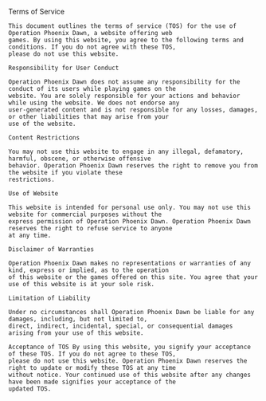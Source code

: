 Terms of Service

    This document outlines the terms of service (TOS) for the use of Operation Phoenix Dawn, a website offering web
    games. By using this website, you agree to the following terms and conditions. If you do not agree with these TOS,
    please do not use this website.

    Responsibility for User Conduct

    Operation Phoenix Dawn does not assume any responsibility for the conduct of its users while playing games on the
    website. You are solely responsible for your actions and behavior while using the website. We does not endorse any
    user-generated content and is not responsible for any losses, damages, or other liabilities that may arise from your
    use of the website.

    Content Restrictions

    You may not use this website to engage in any illegal, defamatory, harmful, obscene, or otherwise offensive
    behavior. Operation Phoenix Dawn reserves the right to remove you from the website if you violate these
    restrictions.

    Use of Website

    This website is intended for personal use only. You may not use this website for commercial purposes without the
    express permission of Operation Phoenix Dawn. Operation Phoenix Dawn reserves the right to refuse service to anyone
    at any time.

    Disclaimer of Warranties

    Operation Phoenix Dawn makes no representations or warranties of any kind, express or implied, as to the operation
    of this website or the games offered on this site. You agree that your use of this website is at your sole risk.

    Limitation of Liability

    Under no circumstances shall Operation Phoenix Dawn be liable for any damages, including, but not limited to,
    direct, indirect, incidental, special, or consequential damages arising from your use of this website.

    Acceptance of TOS By using this website, you signify your acceptance of these TOS. If you do not agree to these TOS,
    please do not use this website. Operation Phoenix Dawn reserves the right to update or modify these TOS at any time
    without notice. Your continued use of this website after any changes have been made signifies your acceptance of the
    updated TOS.
